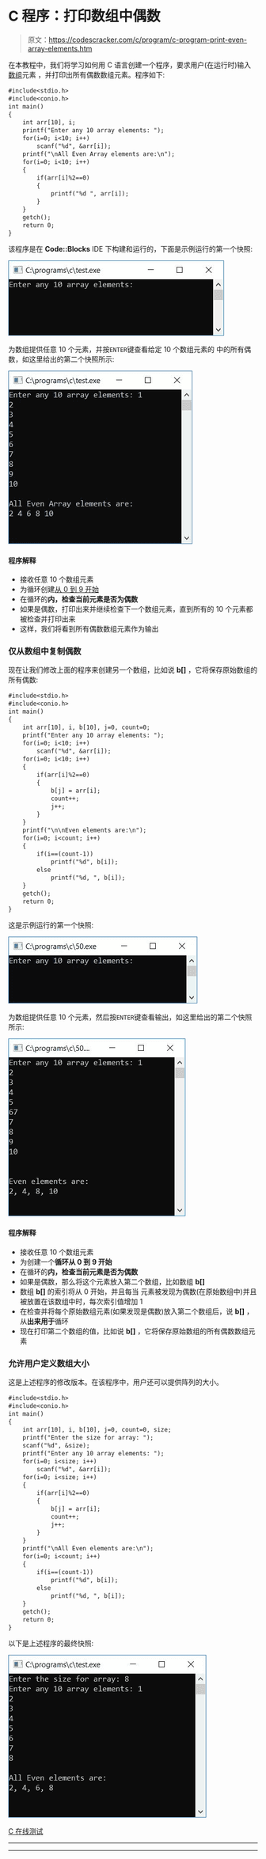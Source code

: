 # C 程序：打印数组中偶数

> 原文：<https://codescracker.com/c/program/c-program-print-even-array-elements.htm>

在本教程中，我们将学习如何用 C 语言创建一个程序，要求用户(在运行时)输入[数组](/c/c-arrays.htm)元素 ，并打印出所有偶数数组元素。程序如下:

```
#include<stdio.h>
#include<conio.h>
int main()
{
    int arr[10], i;
    printf("Enter any 10 array elements: ");
    for(i=0; i<10; i++)
        scanf("%d", &arr[i]);
    printf("\nAll Even Array elements are:\n");
    for(i=0; i<10; i++)
    {
        if(arr[i]%2==0)
        {
            printf("%d ", arr[i]);
        }
    }
    getch();
    return 0;
}
```

该程序是在 **Code::Blocks** IDE 下构建和运行的，下面是示例运行的第一个快照:

![c print even array elements](img/4817ceee1753b05be107803c9ed338b6.png)

为数组提供任意 10 个元素，并按`ENTER`键查看给定 10 个数组元素的 中的所有偶数，如这里给出的第二个快照所示:

![print all even numbers from given array c](img/a15268b8aa6f1e17b1449dac387373a4.png)

#### 程序解释

*   接收任意 10 个数组元素
*   为循环创建[从 0 到 9 开始](/c/c-for-loop.htm)
*   在循环的**内，检查当前元素是否为偶数**
*   如果是偶数，打印出来并继续检查下一个数组元素，直到所有的 10 个元素都被检查并打印出来
*   这样，我们将看到所有偶数数组元素作为输出

### 仅从数组中复制偶数

现在让我们修改上面的程序来创建另一个数组，比如说 **b[]** ，它将保存原始数组的所有偶数:

```
#include<stdio.h>
#include<conio.h>
int main()
{
    int arr[10], i, b[10], j=0, count=0;
    printf("Enter any 10 array elements: ");
    for(i=0; i<10; i++)
        scanf("%d", &arr[i]);
    for(i=0; i<10; i++)
    {
        if(arr[i]%2==0)
        {
            b[j] = arr[i];
            count++;
            j++;
        }
    }
    printf("\n\nEven elements are:\n");
    for(i=0; i<count; i++)
    {
        if(i==(count-1))
            printf("%d", b[i]);
        else
            printf("%d, ", b[i]);
    }
    getch();
    return 0;
}
```

这是示例运行的第一个快照:

![c program print even array elements](img/30c04a3364669fd0757a471e45d1b51a.png)

为数组提供任意 10 个元素，然后按`ENTER`键查看输出，如这里给出的第二个快照所示:

![print even elements c](img/617ca7d41745e3b77c243d4dbe21d96e.png)

#### 程序解释

*   接收任意 10 个数组元素
*   为创建一个**循环从 0 到 9 开始**
*   在循环的**内，检查当前元素是否为偶数**
*   如果是偶数，那么将这个元素放入第二个数组，比如数组 **b[]**
*   数组 **b[]** 的索引将从 0 开始，并且每当 元素被发现为偶数(在原始数组中)并且被放置在该数组中时，每次索引值增加 1
*   在检查并将每个原始数组元素(如果发现是偶数)放入第二个数组后，说 **b[]** ， 从**出来用于**循环
*   现在打印第二个数组的值，比如说 **b[]** ，它将保存原始数组的所有偶数数组元素

### 允许用户定义数组大小

这是上述程序的修改版本。在该程序中，用户还可以提供阵列的大小。

```
#include<stdio.h>
#include<conio.h>
int main()
{
    int arr[10], i, b[10], j=0, count=0, size;
    printf("Enter the size for array: ");
    scanf("%d", &size);
    printf("Enter any 10 array elements: ");
    for(i=0; i<size; i++)
        scanf("%d", &arr[i]);
    for(i=0; i<size; i++)
    {
        if(arr[i]%2==0)
        {
            b[j] = arr[i];
            count++;
            j++;
        }
    }
    printf("\nAll Even elements are:\n");
    for(i=0; i<count; i++)
    {
        if(i==(count-1))
            printf("%d", b[i]);
        else
            printf("%d, ", b[i]);
    }
    getch();
    return 0;
}
```

以下是上述程序的最终快照:

![print all even array elements c](img/cbd45239c72bbec03079c581c394513a.png)

[C 在线测试](/exam/showtest.php?subid=2)

* * *

* * *